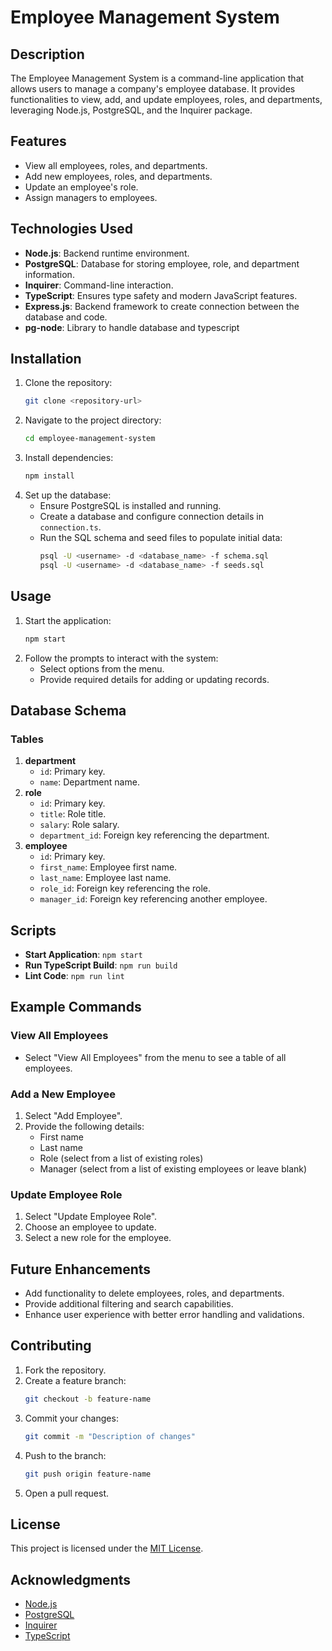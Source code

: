 # Employee Management System

## Description
The Employee Management System is a command-line application that allows users to manage a company's employee database. It provides functionalities to view, add, and update employees, roles, and departments, leveraging Node.js, PostgreSQL, and the Inquirer package.

## Features
- View all employees, roles, and departments.
- Add new employees, roles, and departments.
- Update an employee's role.
- Assign managers to employees.

## Technologies Used
- **Node.js**: Backend runtime environment.
- **PostgreSQL**: Database for storing employee, role, and department information.
- **Inquirer**: Command-line interaction.
- **TypeScript**: Ensures type safety and modern JavaScript features.
- **Express.js**: Backend framework to create connection between the database and code.
- **pg-node**: Library to handle database and typescript

## Installation
1. Clone the repository:
   ```bash
   git clone <repository-url>
   ```
2. Navigate to the project directory:
   ```bash
   cd employee-management-system
   ```
3. Install dependencies:
   ```bash
   npm install
   ```
4. Set up the database:
   - Ensure PostgreSQL is installed and running.
   - Create a database and configure connection details in `connection.ts`.
   - Run the SQL schema and seed files to populate initial data:
     ```bash
     psql -U <username> -d <database_name> -f schema.sql
     psql -U <username> -d <database_name> -f seeds.sql
     ```

## Usage
1. Start the application:
   ```bash
   npm start
   ```
2. Follow the prompts to interact with the system:
   - Select options from the menu.
   - Provide required details for adding or updating records.

## Database Schema
### Tables
1. **department**
   - `id`: Primary key.
   - `name`: Department name.
2. **role**
   - `id`: Primary key.
   - `title`: Role title.
   - `salary`: Role salary.
   - `department_id`: Foreign key referencing the department.
3. **employee**
   - `id`: Primary key.
   - `first_name`: Employee first name.
   - `last_name`: Employee last name.
   - `role_id`: Foreign key referencing the role.
   - `manager_id`: Foreign key referencing another employee.

## Scripts
- **Start Application**: `npm start`
- **Run TypeScript Build**: `npm run build`
- **Lint Code**: `npm run lint`

## Example Commands
### View All Employees
- Select "View All Employees" from the menu to see a table of all employees.

### Add a New Employee
1. Select "Add Employee".
2. Provide the following details:
   - First name
   - Last name
   - Role (select from a list of existing roles)
   - Manager (select from a list of existing employees or leave blank)

### Update Employee Role
1. Select "Update Employee Role".
2. Choose an employee to update.
3. Select a new role for the employee.

## Future Enhancements
- Add functionality to delete employees, roles, and departments.
- Provide additional filtering and search capabilities.
- Enhance user experience with better error handling and validations.

## Contributing
1. Fork the repository.
2. Create a feature branch:
   ```bash
   git checkout -b feature-name
   ```
3. Commit your changes:
   ```bash
   git commit -m "Description of changes"
   ```
4. Push to the branch:
   ```bash
   git push origin feature-name
   ```
5. Open a pull request.

## License
This project is licensed under the [MIT License](LICENSE).

## Acknowledgments
- [Node.js](https://nodejs.org/)
- [PostgreSQL](https://www.postgresql.org/)
- [Inquirer](https://www.npmjs.com/package/inquirer)
- [TypeScript](https://www.typescriptlang.org/)


